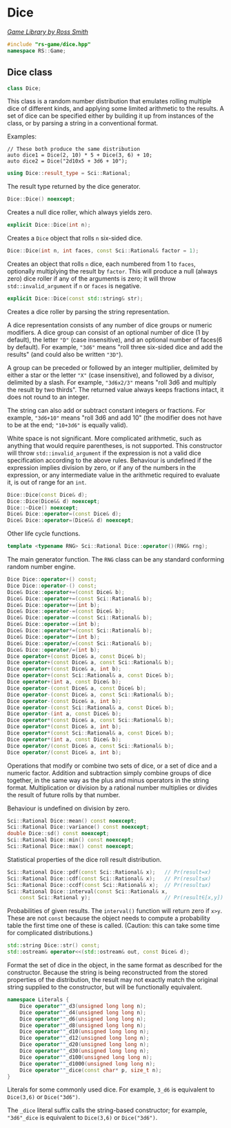 # Dice

_[Game Library by Ross Smith](index.html)_

```c++
#include "rs-game/dice.hpp"
namespace RS::Game;
```

## Dice class

```c++
class Dice;
```

This class is a random number distribution that emulates rolling multiple dice
of different kinds, and applying some limited arithmetic to the results. A
set of dice can be specified either by building it up from instances of the
class, or by parsing a string in a conventional format.

Examples:

    // These both produce the same distribution
    auto dice1 = Dice(2, 10) * 5 + Dice(3, 6) + 10;
    auto dice2 = Dice("2d10x5 + 3d6 + 10");

```c++
using Dice::result_type = Sci::Rational;
```

The result type returned by the dice generator.

```c++
Dice::Dice() noexcept;
```

Creates a null dice roller, which always yields zero.

```c++
explicit Dice::Dice(int n);
```

Creates a `Dice` object that rolls `n` six-sided dice.

```c++
Dice::Dice(int n, int faces, const Sci::Rational& factor = 1);
```

Creates an object that rolls `n` dice, each numbered from 1 to `faces`,
optionally multiplying the result by `factor`. This will produce a null
(always zero) dice roller if any of the arguments is zero; it will throw
`std::invalid_argument` if `n` or `faces` is negative.

```c++
explicit Dice::Dice(const std::string& str);
```

Creates a dice roller by parsing the string representation.

A dice representation consists of any number of dice groups or numeric
modifiers. A dice group can consist of an optional number of dice (1 by
default), the letter `"D"` (case insensitive), and an optional number of
faces(6 by default). For example, `"3d6"` means "roll three six-sided dice
and add the results" (and could also be written `"3D"`).

A group can be preceded or followed by an integer multiplier, delimited by
either a star or the letter `"X"` (case insensitive), and followed by a
divisor, delimited by a slash. For example, `"3d6x2/3"` means "roll 3d6 and
multiply the result by two thirds". The returned value always keeps fractions
intact, it does not round to an integer.

The string can also add or subtract constant integers or fractions. For
example, `"3d6+10"` means "roll 3d6 and add 10" (the modifier does not have
to be at the end; `"10+3d6"` is equally valid).

White space is not significant. More complicated arithmetic, such as anything
that would require parentheses, is not supported. This constructor will throw
`std::invalid_argument` if the expression is not a valid dice specification
according to the above rules. Behaviour is undefined if the expression
implies division by zero, or if any of the numbers in the expression, or any
intermediate value in the arithmetic required to evaluate it, is out of range
for an `int`.

```c++
Dice::Dice(const Dice& d);
Dice::Dice(Dice&& d) noexcept;
Dice::~Dice() noexcept;
Dice& Dice::operator=(const Dice& d);
Dice& Dice::operator=(Dice&& d) noexcept;
```

Other life cycle functions.

```c++
template <typename RNG> Sci::Rational Dice::operator()(RNG& rng);
```

The main generator function. The `RNG` class can be any standard conforming
random number engine.

```c++
Dice Dice::operator+() const;
Dice Dice::operator-() const;
Dice& Dice::operator+=(const Dice& b);
Dice& Dice::operator+=(const Sci::Rational& b);
Dice& Dice::operator+=(int b);
Dice& Dice::operator-=(const Dice& b);
Dice& Dice::operator-=(const Sci::Rational& b);
Dice& Dice::operator-=(int b);
Dice& Dice::operator*=(const Sci::Rational& b);
Dice& Dice::operator*=(int b);
Dice& Dice::operator/=(const Sci::Rational& b);
Dice& Dice::operator/=(int b);
Dice operator+(const Dice& a, const Dice& b);
Dice operator+(const Dice& a, const Sci::Rational& b);
Dice operator+(const Dice& a, int b);
Dice operator+(const Sci::Rational& a, const Dice& b);
Dice operator+(int a, const Dice& b);
Dice operator-(const Dice& a, const Dice& b);
Dice operator-(const Dice& a, const Sci::Rational& b);
Dice operator-(const Dice& a, int b);
Dice operator-(const Sci::Rational& a, const Dice& b);
Dice operator-(int a, const Dice& b);
Dice operator*(const Dice& a, const Sci::Rational& b);
Dice operator*(const Dice& a, int b);
Dice operator*(const Sci::Rational& a, const Dice& b);
Dice operator*(int a, const Dice& b);
Dice operator/(const Dice& a, const Sci::Rational& b);
Dice operator/(const Dice& a, int b);
```

Operations that modify or combine two sets of dice, or a set of dice and a
numeric factor. Addition and subtraction simply combine groups of dice
together, in the same way as the plus and minus operators in the string
format. Multiplication or division by a rational number multiplies or divides
the result of future rolls by that number.

Behaviour is undefined on division by zero.

```c++
Sci::Rational Dice::mean() const noexcept;
Sci::Rational Dice::variance() const noexcept;
double Dice::sd() const noexcept;
Sci::Rational Dice::min() const noexcept;
Sci::Rational Dice::max() const noexcept;
```

Statistical properties of the dice roll result distribution.

```c++
Sci::Rational Dice::pdf(const Sci::Rational& x);   // Pr(result=x)
Sci::Rational Dice::cdf(const Sci::Rational& x);   // Pr(result≤x)
Sci::Rational Dice::ccdf(const Sci::Rational& x);  // Pr(result≥x)
Sci::Rational Dice::interval(const Sci::Rational& x,
    const Sci::Rational y);                        // Pr(result∈[x,y])
```

Probabilities of given results. The `interval()` function will return zero if
`x>y`. These are not `const` because the object needs to compute a probability
table the first time one of these is called. (Caution: this can take some time
for complicated distributions.)

```c++
std::string Dice::str() const;
std::ostream& operator<<(std::ostream& out, const Dice& d);
```

Format the set of dice in the object, in the same format as described for the
constructor. Because the string is being reconstructed from the stored
properties of the distribution, the result may not exactly match the original
string supplied to the constructor, but will be functionally equivalent.

```c++
namespace Literals {
    Dice operator""_d3(unsigned long long n);
    Dice operator""_d4(unsigned long long n);
    Dice operator""_d6(unsigned long long n);
    Dice operator""_d8(unsigned long long n);
    Dice operator""_d10(unsigned long long n);
    Dice operator""_d12(unsigned long long n);
    Dice operator""_d20(unsigned long long n);
    Dice operator""_d30(unsigned long long n);
    Dice operator""_d100(unsigned long long n);
    Dice operator""_d1000(unsigned long long n);
    Dice operator""_dice(const char* p, size_t n);
}
```

Literals for some commonly used dice. For example, `3_d6` is equivalent to
`Dice(3,6)` or `Dice("3d6")`.

The `_dice` literal suffix calls the string-based constructor; for example,
`"3d6"_dice` is equivalent to `Dice(3,6)` or `Dice("3d6")`.
